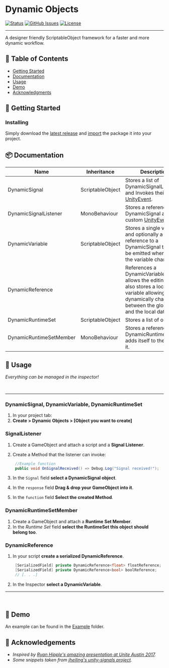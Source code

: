 <h1 align="left">Dynamic Objects</h3>

<div align="left">

[![Status](https://img.shields.io/badge/status-active-success.svg)]()
[![GitHub Issues](https://img.shields.io/github/issues/datlycan/DynamicObjects.svg)](https://github.com/DatLycan/DynamicObjects/issues)
[![License](https://img.shields.io/badge/license-MIT-blue.svg)](/LICENSE)

</div>

---

<p align="left"> A designer friendly ScriptableObject framework for a faster and more dynamic workflow.
    <br> 
</p>

## 📝 Table of Contents

- [Getting Started](#getting_started)
- [Documentation](#documentation)
- [Usage](#usage)
- [Demo](#demo)
- [Acknowledgments](#acknowledgement)

## 🏁 Getting Started <a name = "getting_started"></a>

### Installing

Simply download the [latest release](https://github.com/DatLycan/DynamicObjects/releases) and [import](https://docs.unity3d.com/Manual/AssetPackagesImport.html) the package it into your project.

## 📦 Documentation <a name = "documentation"></a>

| Name              	| Inheritance      	| Description                                                                                                                                                              	|
|-------------------------	|------------------	|--------------------------------------------------------------------------------------------------------------------------------------------------------------------------	|
| DynamicSignal           	| ScriptableObject 	| Stores a list of DynamicSignalListener's and Invokes their stored [UnityEvent](https://docs.unity3d.com/Manual/UnityEvents.html).                                        	|
| DynamicSignalListener   	| MonoBehaviour    	| Stores a reference to a DynamicSignal and a custom [UnityEvent](https://docs.unity3d.com/Manual/UnityEvents.html).                                                       	|
| DynamicVariable         	| ScriptableObject 	| Stores a single variable and optionally a reference to a DynamicSignal that can be emitted whenever the variable changes.                                                	|
| DynamicReference        	|                  	| References a DynamicVariable and allows the editing of it. It also stores a local variable allowing it to dynamically change between the global data and the local data. 	|
| DynamicRuntimeSet       	| ScriptableObject 	| Stores a list of object's.                                                                                                                                               	|
| DynamicRuntimeSetMember 	| MonoBehaviour    	| Stores a reference to a DynamicRuntimeSet and adds itself to the list of it.                                                                                             	|

## 🎈 Usage <a name="usage"></a>

*Everything can be managed in the inspector!*

<br>

---

### DynamicSignal, DynamicVariable, DynamicRuntimeSet
1. In your project tab:<br>
1. **Create > Dynamic Objects > [Object you want to create]** 


### SignalListener

1. Create a GameObject and attach a script and a **Signal Listener**.
2. Create a Method that the listener can invoke:<br>

   ```C#
    //Example function
    public void OnSignalReceived() => Debug.Log("Signal received!");
   ```
3. In the `Signal` field **select a DynamicSignal object**.
4. In the `response` field **Drag & drop your GameObject into it**. 
5. In the `function` field **Select the created Method**.


### DynamicRuntimeSetMember

1. Create a GameObject and attach a **Runtime Set Member**.
2. In the *Runtime Set* field **select the RuntimeSet this object should belong too**.<br>

### DynamicReference

1. In your script **create a serialized DynamicReference**.<br>
   
   ```C#
    [SerializedField] private DynamicReference<float> floatReference;
    [SerializedField] private DynamicReference<bool> boolReference;
    // [. . .]
   ```
2. In the Inspector **select a DynamicVariable**.

---

<br>

## 🎥 Demo <a name = "demo"></a>

An example can be found in the [Example](https://github.com/DatLycan/DynamicObjects/tree/main/Example) folder.


## 🎉 Acknowledgements <a name = "acknowledgement"></a>

- *Inspired by [Ryan Hipple's amazing presentation at Unite Austin 2017](https://youtu.be/raQ3iHhE_Kk?si=wGoeG4MiWgoMsI4S).*<br>
- *Some snippets taken from [jheiling's unity-signals project](https://github.com/jheiling/unity-signals/tree/master).*


